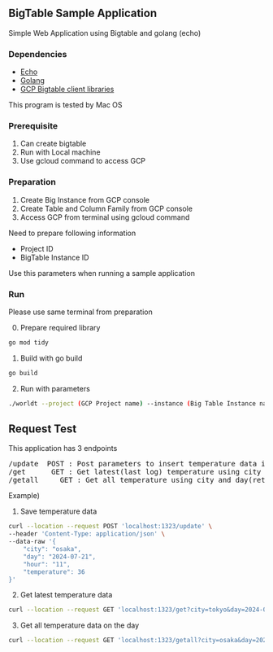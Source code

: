 	
## BigTable Sample Application 
Simple Web Application using Bigtable and golang (echo)

### Dependencies
* [Echo](https://echo.labstack.com/)
* [Golang](https://go.dev/)
* [GCP Bigtable client libraries](https://cloud.google.com/bigtable/docs/reference/libraries)

This program is tested by Mac OS

### Prerequisite
1. Can create bigtable
2. Run with Local machine
3. Use gcloud command to access GCP

### Preparation
1. Create Big Instance from GCP console
2. Create Table and Column Family from GCP console
3. Access GCP from terminal using gcloud command


Need to prepare following information
* Project ID
* BigTable Instance ID

Use this parameters when running a sample application

### Run
Please use same terminal from preparation

0. Prepare required library
```bash
go mod tidy
```

1. Build with go build
```bash
go build
```
2. Run with parameters
```bash
./worldt --project (GCP Project name) --instance (Big Table Instance name)
```

## Request Test
This application has 3 endpoints
<pre>
/update  POST : Post parameters to insert temperature data into BigTable  
/get      GET : Get latest(last log) temperature using city and day
/getall     GET : Get all temperature using city and day(return array)
</pre>
Example)
1. Save temperature data
```bash
curl --location --request POST 'localhost:1323/update' \
--header 'Content-Type: application/json' \
--data-raw '{
    "city": "osaka",
    "day": "2024-07-21",
    "hour": "11",
    "temperature": 36 
}'
```
2. Get latest temperature data
```bash
curl --location --request GET 'localhost:1323/get?city=tokyo&day=2024-07-21'
```


3. Get all temperature data on the day
```bash
curl --location --request GET 'localhost:1323/getall?city=osaka&day=2024-07-21'
```